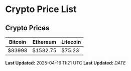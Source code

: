 # Crypto Price List

## Crypto Prices
| Bitcoin | Ethereum | Litecoin |
| ------- | -------- | -------- |
| $83998 | $1582.75 | $75.23 |
**Last Updated:** 2025-04-16 11:21 UTC
**Last Updated:** $DATE$
